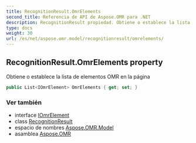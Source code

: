 ```yaml
---
title: RecognitionResult.OmrElements
second_title: Referencia de API de Aspose.OMR para .NET
description: RecognitionResult propiedad. Obtiene o establece la lista de elementos OMR en la página
type: docs
weight: 30
url: /es/net/aspose.omr.model/recognitionresult/omrelements/
---
```

## RecognitionResult.OmrElements property

Obtiene o establece la lista de elementos OMR en la página

```csharp
public List<IOmrElement> OmrElements { get; set; }
```

### Ver también

* interface [IOmrElement](../../iomrelement/)
* class [RecognitionResult](../)
* espacio de nombres [Aspose.OMR.Model](../../recognitionresult/)
* asamblea [Aspose.OMR](../../../)


